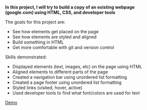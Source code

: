 **In this project, I will try to build a copy of an existing webpage (google.com) using HTML, CSS, and developer tools**

The goals for this project are:

- See how elements get placed on the page
- See how elements are styled and aligned
- Build something in HTML
- Get more comfortable with git and version control

Skills demonstrated:

- Displayed elements (text, images, etc) on the page using HTML
- Aligned elements to different parts of the page
- Created a navigation bar using unordered list formatting
- Created a page footer using unordered list formatting
- Styled links (visited, hover, active)
- Used developer tools to find what font/colors are used for text

[Demo](https://josephtrandev.github.io/google-homepage/)
